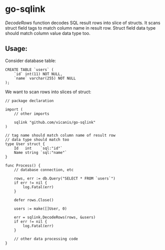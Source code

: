 # go-sqlink

_DecodeRows_ function decodes SQL result rows into slice of structs.
It scans struct field tags to match column name in result row.
Struct field data type should match column value data type too.

## Usage:

Consider database table:

```
CREATE TABLE `users` (
    `id` int(11) NOT NULL,
    `name` varchar(255) NOT NULL
);
```

We want to scan rows into slices of struct:

```
// package declaration

import (
    // other imports

    sqlink "github.com/vicanis/go-sqlink"
)

// tag name should match column name of result row
// data type should match too
type User struct {
    Id   int    `sql:"id"`
    Name string `sql:"name"`
}

func Process() {
    // database connection, etc

    rows, err := db.Query("SELECT * FROM `users`")
    if err != nil {
        log.Fatal(err)
    }

    defer rows.Close()

    users := make([]User, 0)

    err = sqlink.DecodeRows(rows, &users)
    if err != nil {
        log.Fatal(err)
    }

    // other data processing code
}
```
